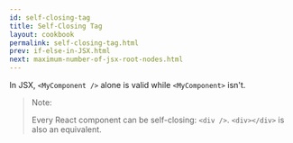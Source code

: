 ```yaml
---
id: self-closing-tag
title: Self-Closing Tag
layout: cookbook
permalink: self-closing-tag.html
prev: if-else-in-JSX.html
next: maximum-number-of-jsx-root-nodes.html
---
```


In JSX, `<MyComponent />` alone is valid while `<MyComponent>` isn't.

> Note:
>
> Every React component can be self-closing: `<div />`. `<div></div>` is also an equivalent.

